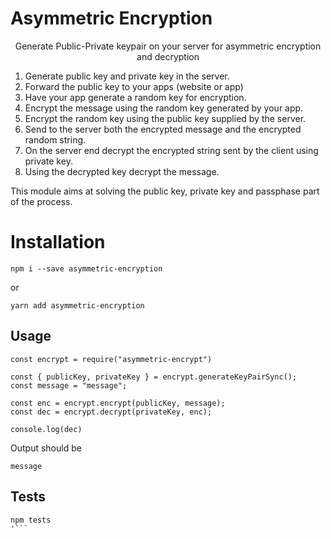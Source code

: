 <p align="center">
    <h1>Asymmetric Encryption</h1>
    <p align="center">Generate Public-Private keypair on your server for asymmetric encryption and decryption</p>
</p>

1. Generate public key and private key in the server.
2. Forward the public key to your apps (website or app)
3. Have your app generate a random key for encryption.
4. Encrypt the message using the random key generated by your app.
5. Encrypt the random key using the public key supplied by the server.
6. Send to the server both the encrypted message and the encrypted random string.
7. On the server end decrypt the encrypted string sent by the client using private key.
8. Using the decrypted key decrypt the message.

This module aims at solving the public key, private key and passphase part of the process.

# Installation

```
npm i --save asymmetric-encryption
```
or
```
yarn add asymmetric-encryption
```

## Usage

```
const encrypt = require("asymmetric-encrypt")

const { publicKey, privateKey } = encrypt.generateKeyPairSync();
const message = "message";

const enc = encrypt.encrypt(publicKey, message);
const dec = encrypt.decrypt(privateKey, enc);

console.log(dec)
```

Output should be

```
message
```

## Tests

```
npm tests
'```
